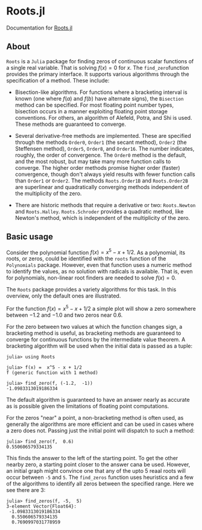 # Roots.jl

Documentation for [Roots.jl](https://github.com/JuliaMath/Roots.jl)


## About

`Roots` is  a `Julia` package  for finding zeros of continuous
scalar functions of a single real variable. That  is solving $f(x)=0$ for $x$.
The `find_zero`function provides the
primary interface. It supports various algorithms through the
specification of a method. These include:

* Bisection-like algorithms. For functions where a bracketing interval
  is known (one where $f(a)$ and $f(b)$ have alternate signs), the
  `Bisection` method can be specified. For most floating point number
  types, bisection occurs in a manner exploiting floating point
  storage conventions. For others, an algorithm of Alefeld, Potra, and
  Shi is used. These methods are guaranteed to converge.


* Several derivative-free methods are implemented. These are specified
  through the methods `Order0`, `Order1` (the secant method), `Order2`
  (the Steffensen method), `Order5`, `Order8`, and `Order16`. The
  number indicates, roughly, the order of convergence. The `Order0`
  method is the default, and the most robust, but may take many more
  function calls to converge. The higher order methods promise higher
  order (faster) convergence, though don't always yield results with
  fewer function calls than `Order1` or `Order2`. The methods
  `Roots.Order1B` and `Roots.Order2B` are superlinear and quadratically converging
  methods independent of the multiplicity of the zero.


* There are historic methods that require a derivative or two:
  `Roots.Newton` and `Roots.Halley`.  `Roots.Schroder` provides a
  quadratic method, like Newton's method, which is independent of the
  multiplicity of the zero.
  
  
  
## Basic usage

Consider  the polynomial   function  $f(x) = x^5 - x + 1/2$. As a polynomial,  its roots, or  zeros, could  be identified with the  `roots` function of  the `Polynomials` package. However, even  that function uses a numeric method to identify   the values, as no  solution with radicals is available. That is, even for polynomials, non-linear root finders are needed to solve $f(x)=0$. 

The `Roots` package provides a variety algorithms for this  task. In this overview, only the  default ones  are illustrated.

For  the function $f(x) = x^5 - x + 1/2$ a simple plot will show a zero  somewhere between $-1.2$ and $-1.0$ and two zeros near $0.6$. 

For the zero between two values at which the function changes sign, a
bracketing method is useful, as bracketing methods are guaranteed to
converge for continuous functions by the intermediate value
theorem. A bracketing algorithm will be used when the initial data is
passed as a tuple:

```jldoctest
julia> using Roots

julia> f(x) =  x^5 - x + 1/2
f (generic function with 1 method)

julia> find_zero(f, (-1.2,  -1))
-1.0983313019186334
```

The default algorithm is guaranteed to have an  answer nearly as accurate as is  possible  given the limitations of floating point  computations. 

For the zeros "near" a point,  a non-bracketing method is often used, as generally  the algorithms are more efficient and can be  used in cases where a zero does  not. Passing just  the initial point will dispatch to  such a method:

```jjdoctest find_zero
julia> find_zero(f,  0.6)
0.550606579334135
```


This finds  the answer  to the left of the starting point. To get the other nearby zero, a starting point closer to the answer cana be used.  However,  an initial graph might convince one  that any of the upto 5 reaal  roots  will   occur between `-5`  and `5`.  The `find_zeros` function uses  heuristics and a few of the  algorithms to  identify  all zeros between the specified range. Here  we see  there  are 3:

```jldoctest find_zero
julia> find_zeros(f, -5,  5)
3-element Vector{Float64}:
 -1.0983313019186334
  0.550606579334135
  0.7690997031778959
```
